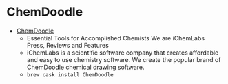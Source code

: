 # ChemDoodle
- [ChemDoodle](https://www.ichemlabs.com/)
  -  Essential Tools for Accomplished Chemists We are iChemLabs Press, Reviews and Features
  - iChemLabs is a scientific software company that creates affordable and easy to use chemistry software. We create the popular brand of ChemDoodle chemical drawing software.
  - `brew cask install ChemDoodle`
